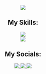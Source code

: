 <div align="center">
  <img
    src="https://readme-typing-svg.herokuapp.com/?font=Righteous&size=35&center=true&vCenter=true&width=500&height=70&color=00BCD4&duration=3000&lines=Hi+There!+👋;+I'm+Yashar+Mohamadi!;"
  />

  <h2>My Skills:</h2>
  <img
    src="https://skillicons.dev/icons?i=html,css,bootstrap,javascript,react"
  />
  <br />
  <img
    src="https://skillicons.dev/icons?i=vscode,github,git,firebase"
  />
  <h2>My Socials:</h2>
<!--   <a href="https://www.instagram.com/yasharmohammaddi?igsh=MWpiMnVkOG11MzBjZg==">
  <img
    src="https://skillicons.dev/icons?i=instagram"
  />
  </a> -->
  <a href="[https://T.me/YasharMohamaddi](https://www.instagram.com/yasharmohammaddi?igsh=MWpiMnVkOG11MzBjZg==)">
    <img
      src="https://img.shields.io/badge/telegram-333333?style=for-the-badge&logo=telegram"
    />
  </a>

  <a href="https://T.me/YasharMohamaddi">
    <img
      src="https://img.shields.io/badge/instagram-333333?style=for-the-badge&logo=instagram"
    />
  </a>
  
  <a href="mailto:yashar22mo@gmail.com">
    <img
      src="https://img.shields.io/badge/Gmail-333333?style=for-the-badge&logo=gmail&logoColor=red"
    />
  </a>
</div>
